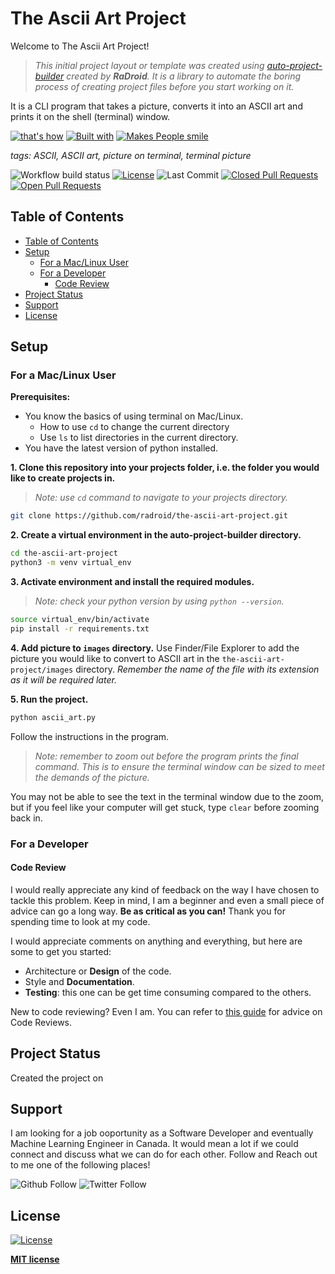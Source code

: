 # The Ascii Art Project
Welcome to The Ascii Art Project!
> *This initial project layout or template was created using [auto-project-builder](https://www.github.com/radroid/auto-project-builder) created by **RaDroid**.*
> *It is a library to automate the boring process of creating project files before you start working on it.*

It is a CLI program that takes a picture, converts it into an ASCII art and prints it on the shell (terminal) window.

[![that's how](https://forthebadge.com/images/badges/thats-how-they-get-you.svg)](https://forthebadge.com) 
[![Built with](https://forthebadge.com/images/badges/built-with-love.svg)](https://forthebadge.com) 
[![Makes People smile](https://forthebadge.com/images/badges/makes-people-smile.svg)](https://forthebadge.com) 

*tags: ASCII, ASCII art, picture on terminal, terminal picture*

![Workflow build status](https://img.shields.io/github/workflow/status/radroid/the-ascii-art-project/Python%20application?style=for-the-badge)
[![License](https://img.shields.io/github/license/radroid/the-ascii-art-project?style=for-the-badge)](https://github.com/radroid/the-ascii-art-project/blob/master/LICENSE)
![Last Commit](https://img.shields.io/github/last-commit/radroid/the-ascii-art-project?style=for-the-badge)
[![Closed Pull Requests](https://img.shields.io/github/issues-pr-closed/radroid/the-ascii-art-project?style=for-the-badge)](https://github.com/radroid/the-ascii-art-project/pulls?q=is%3Apr+is%3Aclosed)
[![Open Pull Requests](https://img.shields.io/github/issues-pr/radroid/the-ascii-art-project?style=for-the-badge)](https://github.com/radroid/the-ascii-art-project/pulls) 

## Table of Contents
  - [Table of Contents](#table-of-contents)
  - [Setup](#setup)
    - [For a Mac/Linux User](#for-a-maclinux-user)
    - [For a Developer](#for-a-developer)
      - [Code Review](#code-review)
  - [Project Status](#project-status)
  - [Support](#support)
  - [License](#license)

## Setup
### For a Mac/Linux User

**Prerequisites:**
- You know the basics of using terminal on Mac/Linux.
  * How to use `cd` to change the current directory
  * Use `ls` to list directories in the current directory.
- You have the latest version of python installed.

**1. Clone this repository into your projects folder, i.e. the folder you would like to create projects in.**

> *Note: use `cd` command to navigate to your projects directory.*

```bash
git clone https://github.com/radroid/the-ascii-art-project.git
```

**2. Create a virtual environment in the auto-project-builder directory.**
```bash
cd the-ascii-art-project
python3 -m venv virtual_env
```

**3. Activate environment and install the required modules.**

> *Note: check your python version by using `python --version`.*

```bash
source virtual_env/bin/activate
pip install -r requirements.txt
```

**4. Add picture to `images` directory.**
Use Finder/File Explorer to add the picture you would like to convert to ASCII art in the `the-ascii-art-project/images` directory.
*Remember the name of the file with its extension as it will be required later.*

**5. Run the project.**
```bash
python ascii_art.py
```
Follow the instructions in the program. 
> *Note: remember to zoom out before the program prints the final command. This is to ensure the terminal window can be sized to meet the demands of the picture.*

You may not be able to see the text in the terminal window due to the zoom, but if you feel like your computer will get stuck, type `clear` before zooming back in.


### For a Developer
#### Code Review
I would really appreciate any kind of feedback on the way I have chosen to tackle this problem. Keep in mind, I am a beginner and even a small piece of advice can go a long way. **Be as critical as you can!** Thank you for spending time to look at my code.

I would appreciate comments on anything and everything, but here are some to get you started:
- Architecture or **Design** of the code.
- Style and **Documentation**.
- **Testing**: this one can be get time consuming compared to the others.

New to code reviewing? Even I am. You can refer to [this guide](https://www.kevinlondon.com/2015/05/05/code-review-best-practices.html) for advice on Code Reviews.

## Project Status
Created the project on 

## Support
I am looking for a job ooportunity as a Software Developer and eventually Machine Learning Engineer in Canada. It would mean a lot if we could connect and discuss what we can do for each other.
Follow and Reach out to me one of the following places!

![Github Follow](https://img.shields.io/github/followers/radroid?label=Follow&style=social) ![Twitter Follow](https://img.shields.io/twitter/follow/?label=Follow&style=social)

## License

[![License](https://img.shields.io/github/license/radroid/the-ascii-art-project?style=for-the-badge)](https://github.com/radroid/the-ascii-art-project/blob/master/LICENSE)

**[MIT license](https://opensource.org/licenses/MIT)**
